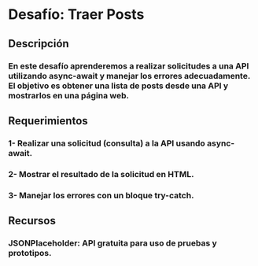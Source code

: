 # Desafío: Traer Posts
## Descripción
### En este desafío aprenderemos a realizar solicitudes a una API utilizando async-await y manejar los errores adecuadamente. El objetivo es obtener una lista de posts desde una API y mostrarlos en una página web.

## Requerimientos
### 1- Realizar una solicitud (consulta) a la API usando async-await.
### 2- Mostrar el resultado de la solicitud en HTML.
### 3- Manejar los errores con un bloque try-catch.

## Recursos
### JSONPlaceholder: API gratuita para uso de pruebas y prototipos.